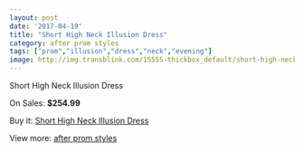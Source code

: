 ```yaml
---
layout: post
date: '2017-04-19'
title: "Short High Neck Illusion Dress"
category: after prom styles
tags: ["prom","illusion","dress","neck","evening"]
image: http://img.transblink.com/15555-thickbox_default/short-high-neck-illusion-dress.jpg
---
```

Short High Neck Illusion Dress

On Sales: **$254.99**
<a href="https://www.transblink.com/en/after-prom-styles/4949-short-high-neck-illusion-dress.html"><amp-img layout="responsive" width="600" height="600" src="//img.transblink.com/15555-thickbox_default/short-high-neck-illusion-dress.jpg" alt="Short High Neck Illusion Dress 0" /></a>
<a href="https://www.transblink.com/en/after-prom-styles/4949-short-high-neck-illusion-dress.html"><amp-img layout="responsive" width="600" height="600" src="//img.transblink.com/15558-thickbox_default/short-high-neck-illusion-dress.jpg" alt="Short High Neck Illusion Dress 1" /></a>
<a href="https://www.transblink.com/en/after-prom-styles/4949-short-high-neck-illusion-dress.html"><amp-img layout="responsive" width="600" height="600" src="//img.transblink.com/15557-thickbox_default/short-high-neck-illusion-dress.jpg" alt="Short High Neck Illusion Dress 2" /></a>
<a href="https://www.transblink.com/en/after-prom-styles/4949-short-high-neck-illusion-dress.html"><amp-img layout="responsive" width="600" height="600" src="//img.transblink.com/15556-thickbox_default/short-high-neck-illusion-dress.jpg" alt="Short High Neck Illusion Dress 3" /></a>

Buy it: [Short High Neck Illusion Dress](https://www.transblink.com/en/after-prom-styles/4949-short-high-neck-illusion-dress.html "Short High Neck Illusion Dress")

View more: [after prom styles](https://www.transblink.com/en/55-after-prom-styles "after prom styles")